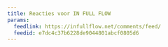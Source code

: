 ```yaml
---
title: Reacties voor IN FULL FLOW
params:
  feedlink: https://infullflow.net/comments/feed/
  feedid: e7dc4c37b6228de9044801abcf0805d6
---
```

